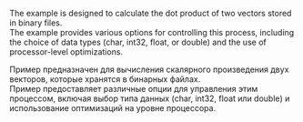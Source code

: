 The example is designed to calculate the dot product of two vectors stored in binary files. \
The example provides various options for controlling this process, including the choice of data types (char, int32, float, or double) and the use of processor-level optimizations.

Пример предназначен для вычисления скалярного произведения двух векторов, которые хранятся в бинарных файлах. \
Пример предоставляет различные опции для управления этим процессом, включая выбор типа данных (char, int32, float или double) и использование оптимизаций на уровне процессора.
